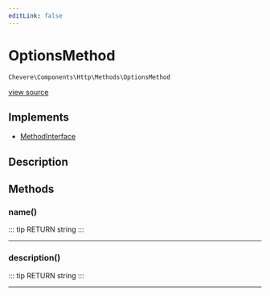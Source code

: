 ```yaml
---
editLink: false
---
```


# OptionsMethod

`Chevere\Components\Http\Methods\OptionsMethod`

[view source](https://github.com/chevere/chevere/blob/master/Http/Methods/OptionsMethod.php)

## Implements

- [MethodInterface](../../../Interfaces/Http/MethodInterface.md)

## Description



## Methods

### name()

::: tip RETURN
string
:::

---

### description()

::: tip RETURN
string
:::

---
